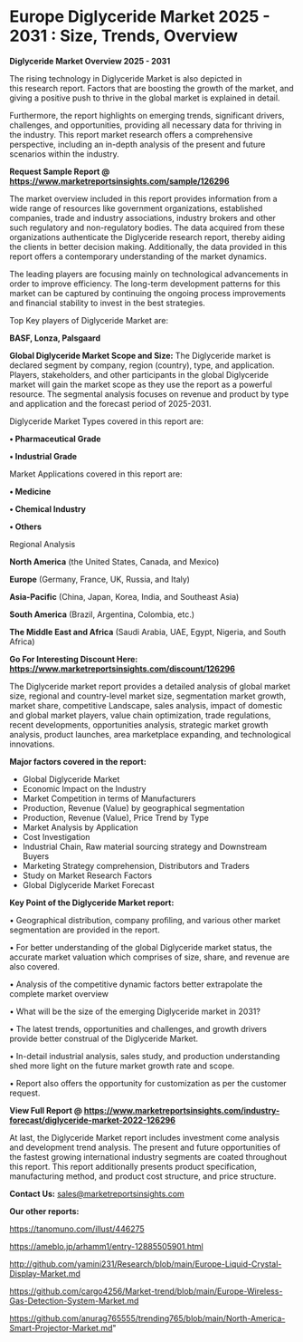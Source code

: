  # Europe Diglyceride Market 2025 - 2031 : Size, Trends, Overview

<Strong> Diglyceride Market Overview 2025 - 2031</strong>

The rising technology in Diglyceride Market is also depicted in this research report. Factors that are boosting the growth of the market, and giving a positive push to thrive in the global market is explained in detail.

Furthermore, the report highlights on emerging trends, significant drivers, challenges, and opportunities, providing all necessary data for thriving in the industry. This report market research offers a comprehensive perspective, including an in-depth analysis of the present and future scenarios within the industry.

<strong>Request Sample Report @ <a href=https://www.marketreportsinsights.com/sample/126296>https://www.marketreportsinsights.com/sample/126296</a></strong>

The market overview included in this report provides information from a wide range of resources like government organizations, established companies, trade and industry associations, industry brokers and other such regulatory and non-regulatory bodies. The data acquired from these organizations authenticate the Diglyceride research report, thereby aiding the clients in better decision making. Additionally, the data provided in this report offers a contemporary understanding of the market dynamics.

The leading players are focusing mainly on technological advancements in order to improve efficiency. The long-term development patterns for this market can be captured by continuing the ongoing process improvements and financial stability to invest in the best strategies.

Top Key players of Diglyceride Market are:

<strong>BASF, Lonza, Palsgaard</strong>

<strong><b>Global Diglyceride Market Scope and Size:</b></strong>
The Diglyceride market is declared segment by company, region (country), type, and application. Players, stakeholders, and other participants in the global Diglyceride market will gain the market scope as they use the report as a powerful resource. The segmental analysis focuses on revenue and product by type and application and the forecast period of 2025-2031.

Diglyceride Market Types covered in this report are:

<strong>• Pharmaceutical Grade

• Industrial Grade</strong>

Market Applications covered in this report are:

<strong>• Medicine

• Chemical Industry

• Others</strong> 

Regional Analysis

<strong>North America</strong> (the United States, Canada, and Mexico)

<strong>Europe</strong> (Germany, France, UK, Russia, and Italy)

<strong>Asia-Pacific</strong> (China, Japan, Korea, India, and Southeast Asia)

<strong>South America</strong> (Brazil, Argentina, Colombia, etc.)

<strong>The Middle East and Africa</strong> (Saudi Arabia, UAE, Egypt, Nigeria, and South Africa)

<strong>Go For Interesting Discount Here: <a href=https://www.marketreportsinsights.com/discount/126296>https://www.marketreportsinsights.com/discount/126296</a></strong>

The Diglyceride market report provides a detailed analysis of global market size, regional and country-level market size, segmentation market growth, market share, competitive Landscape, sales analysis, impact of domestic and global market players, value chain optimization, trade regulations, recent developments, opportunities analysis, strategic market growth analysis, product launches, area marketplace expanding, and technological innovations.

<strong><b>Major factors covered in the report:</b></strong>
<ul>
  <li>Global Diglyceride Market </li>
  <li>Economic Impact on the Industry</li>
  <li>Market Competition in terms of Manufacturers</li>
  <li>Production, Revenue (Value) by geographical segmentation</li>
  <li>Production, Revenue (Value), Price Trend by Type</li>
  <li>Market Analysis by Application</li>
  <li>Cost Investigation</li>
  <li>Industrial Chain, Raw material sourcing strategy and Downstream Buyers</li>
  <li>Marketing Strategy comprehension, Distributors and Traders</li>
  <li>Study on Market Research Factors</li>
  <li>Global Diglyceride Market Forecast</li>
</ul>

<strong><b>Key Point of the Diglyceride Market report:</b></strong>

• Geographical distribution, company profiling, and various other market segmentation are provided in the report.

• For better understanding of the global Diglyceride market status, the accurate market valuation which comprises of size, share, and revenue are also covered.

• Analysis of the competitive dynamic factors better extrapolate the complete market overview

• What will be the size of the emerging Diglyceride market in 2031?

• The latest trends, opportunities and challenges, and growth drivers provide better construal of the Diglyceride Market.

• In-detail industrial analysis, sales study, and production understanding shed more light on the future market growth rate and scope.

• Report also offers the opportunity for customization as per the customer request.

<strong><b>View Full Report @ <a href=https://www.marketreportsinsights.com/industry-forecast/diglyceride-market-2022-126296>https://www.marketreportsinsights.com/industry-forecast/diglyceride-market-2022-126296</a></b></strong>


At last, the Diglyceride Market report includes investment come analysis and development trend analysis. The present and future opportunities of the fastest growing international industry segments are coated throughout this report. This report additionally presents product specification, manufacturing method, and product cost structure, and price structure.

<strong>Contact Us:</strong>
sales@marketreportsinsights.com

<strong>Our other reports:</strong>

<a href=https://tanomuno.com/illust/446275>https://tanomuno.com/illust/446275</a>

<a href=https://ameblo.jp/arhamm1/entry-12885505901.html>https://ameblo.jp/arhamm1/entry-12885505901.html</a>

<a href=http://github.com/yamini231/Research/blob/main/Europe-Liquid-Crystal-Display-Market.md>http://github.com/yamini231/Research/blob/main/Europe-Liquid-Crystal-Display-Market.md</a>

<a href=https://github.com/cargo4256/Market-trend/blob/main/Europe-Wireless-Gas-Detection-System-Market.md>https://github.com/cargo4256/Market-trend/blob/main/Europe-Wireless-Gas-Detection-System-Market.md</a>

<a href=https://github.com/anurag765555/trending765/blob/main/North-America-Smart-Projector-Market.md>https://github.com/anurag765555/trending765/blob/main/North-America-Smart-Projector-Market.md</a>"
